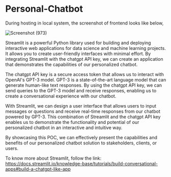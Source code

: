 # Personal-Chatbot

During hosting in local system, the screenshot of frontend looks like below,

![Screenshot (973)](https://github.com/acfilok96/PersonalChatbot-Streamlit/assets/88615645/43b192b1-eb9a-4de9-a2f5-4b66c22291ff)


Streamlit is a powerful Python library used for building and deploying interactive web applications for data science and machine learning projects. It allows you to create user-friendly interfaces with minimal effort. By integrating Streamlit with the chatgpt API key, we can create an application that demonstrates the capabilities of our personalized chatbot.

The chatgpt API key is a secure access token that allows us to interact with OpenAI's GPT-3 model. GPT-3 is a state-of-the-art language model that can generate human-like text responses. By using the chatgpt API key, we can send queries to the GPT-3 model and receive responses, enabling us to create a conversational experience with our chatbot.

With Streamlit, we can design a user interface that allows users to input messages or questions and receive real-time responses from our chatbot powered by GPT-3. This combination of Streamlit and the chatgpt API key enables us to demonstrate the functionality and potential of our personalized chatbot in an interactive and intuitive way.

By showcasing this POC, we can effectively present the capabilities and benefits of our personalized chatbot solution to stakeholders, clients, or users.

To know more about Streamlit, follow the link: https://docs.streamlit.io/knowledge-base/tutorials/build-conversational-apps#build-a-chatgpt-like-app
